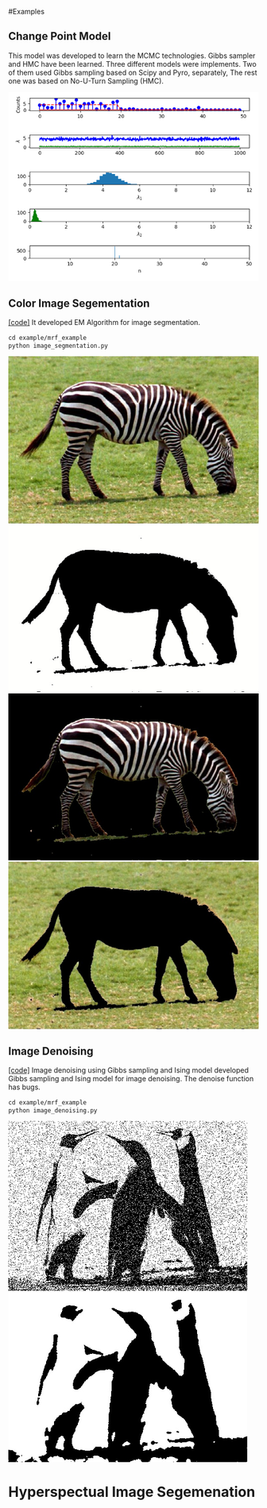 #Examples
## Change Point Model
This model was developed to learn the MCMC technologies. Gibbs sampler and HMC have been learned.
Three different models were implements. Two of them used Gibbs sampling based on Scipy and Pyro, separately, The rest one was based on No-U-Turn Sampling (HMC).

![Change point model](example/output/CPM.png)
## Color Image Segementation
[[code]](https://github.com/suprajamk/image_denoising_and_segmentation.git) It developed EM Algorithm for image segmentation.
```
cd example/mrf_example
python image_segmentation.py
```
![zebra](example/data/zebra.jpg)
![zebra mask](example/output/zebra_masked.jpg)
![zebra foregroud](example/output/zebra_foreground.jpg)
![zebra background](example/output/zebra_background.jpg)
## Image Denoising
[[code]](https://github.com/suprajamk/image_denoising_and_segmentation.git) Image denoising using Gibbs sampling and Ising model developed Gibbs sampling and Ising model for image denoising.
The denoise function has bugs.
```
cd example/mrf_example
python image_denoising.py
```
![Noise Pic](example/data/2_noise.png)
![Denoise Pic](output/avg_denoise.jpg)
# Hyperspectual Image Segemenation


